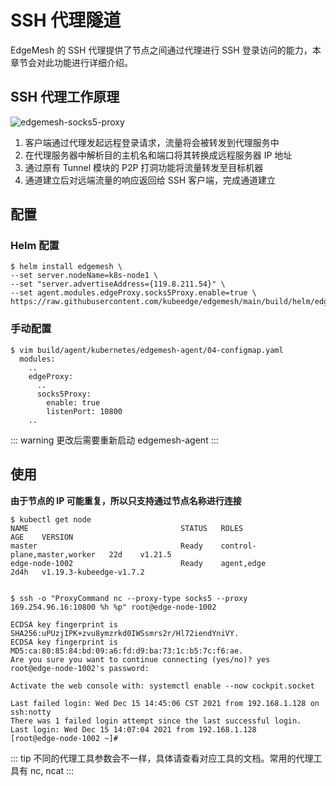 # SSH 代理隧道

EdgeMesh 的 SSH 代理提供了节点之间通过代理进行 SSH 登录访问的能力，本章节会对此功能进行详细介绍。

## SSH 代理工作原理

![edgemesh-socks5-proxy](/images/guide/em-sock5.png)

1. 客户端通过代理发起远程登录请求，流量将会被转发到代理服务中
2. 在代理服务器中解析目的主机名和端口将其转换成远程服务器 IP 地址
3. 通过原有 Tunnel 模块的 P2P 打洞功能将流量转发至目标机器
4. 通道建立后对远端流量的响应返回给 SSH 客户端，完成通道建立

## 配置

### Helm 配置

```shell
$ helm install edgemesh \
--set server.nodeName=k8s-node1 \
--set "server.advertiseAddress={119.8.211.54}" \
--set agent.modules.edgeProxy.socks5Proxy.enable=true \
https://raw.githubusercontent.com/kubeedge/edgemesh/main/build/helm/edgemesh.tgz
```

### 手动配置

```shell
$ vim build/agent/kubernetes/edgemesh-agent/04-configmap.yaml
  modules:
    ..
    edgeProxy:
      ..
      socks5Proxy:
        enable: true
        listenPort: 10800
    ..
```

::: warning
更改后需要重新启动 edgemesh-agent
:::


## 使用

**由于节点的 IP 可能重复，所以只支持通过节点名称进行连接**

```shell
$ kubectl get node
NAME                                  STATUS   ROLES                         AGE    VERSION
master                                Ready    control-plane,master,worker   22d    v1.21.5
edge-node-1002                        Ready    agent,edge                    2d4h   v1.19.3-kubeedge-v1.7.2


$ ssh -o "ProxyCommand nc --proxy-type socks5 --proxy 169.254.96.16:10800 %h %p" root@edge-node-1002

ECDSA key fingerprint is SHA256:uPUzjIPK+zvu8ymzrkd0IWSsmrs2r/Hl72iendYniVY.
ECDSA key fingerprint is MD5:ca:80:85:84:bd:09:a6:fd:d9:ba:73:1c:b5:7c:f6:ae.
Are you sure you want to continue connecting (yes/no)? yes
root@edge-node-1002's password:

Activate the web console with: systemctl enable --now cockpit.socket

Last failed login: Wed Dec 15 14:45:06 CST 2021 from 192.168.1.128 on ssh:notty
There was 1 failed login attempt since the last successful login.
Last login: Wed Dec 15 14:07:04 2021 from 192.168.1.128
[root@edge-node-1002 ~]#
```

::: tip
不同的代理工具参数会不一样，具体请查看对应工具的文档。常用的代理工具有 nc, ncat
:::